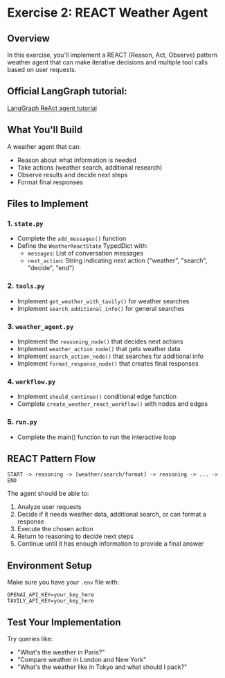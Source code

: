 # Exercise 2: REACT Weather Agent

## Overview
In this exercise, you'll implement a REACT (Reason, Act, Observe) pattern weather agent that can make iterative decisions and multiple tool calls based on user requests.

## Official LangGraph tutorial:
[LangGraph ReAct agent tutorial](https://langchain-ai.github.io/langgraph/how-tos/react-agent-from-scratch/)

## What You'll Build
A weather agent that can:
- Reason about what information is needed
- Take actions (weather search, additional research)
- Observe results and decide next steps
- Format final responses

## Files to Implement

### 1. `state.py`
- Complete the `add_messages()` function
- Define the `WeatherReactState` TypedDict with:
  - `messages`: List of conversation messages
  - `next_action`: String indicating next action ("weather", "search", "decide", "end")

### 2. `tools.py`  
- Implement `get_weather_with_tavily()` for weather searches
- Implement `search_additional_info()` for general searches

### 3. `weather_agent.py`
- Implement the `reasoning_node()` that decides next actions
- Implement `weather_action_node()` that gets weather data
- Implement `search_action_node()` that searches for additional info
- Implement `format_response_node()` that creates final responses

### 4. `workflow.py`
- Implement `should_continue()` conditional edge function
- Complete `create_weather_react_workflow()` with nodes and edges

### 5. `run.py`
- Complete the main() function to run the interactive loop

## REACT Pattern Flow
```
START -> reasoning -> [weather/search/format] -> reasoning -> ... -> END
```

The agent should be able to:
1. Analyze user requests
2. Decide if it needs weather data, additional search, or can format a response
3. Execute the chosen action
4. Return to reasoning to decide next steps
5. Continue until it has enough information to provide a final answer

## Environment Setup
Make sure you have your `.env` file with:
```
OPENAI_API_KEY=your_key_here
TAVILY_API_KEY=your_key_here
```

## Test Your Implementation
Try queries like:
- "What's the weather in Paris?"
- "Compare weather in London and New York"
- "What's the weather like in Tokyo and what should I pack?" 